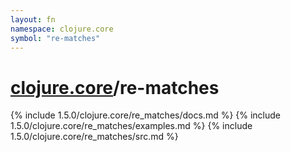 ```yaml
---
layout: fn
namespace: clojure.core
symbol: "re-matches"
---
```


# [clojure.core](../)/re-matches

{% include 1.5.0/clojure.core/re_matches/docs.md %}
{% include 1.5.0/clojure.core/re_matches/examples.md %}
{% include 1.5.0/clojure.core/re_matches/src.md %}


